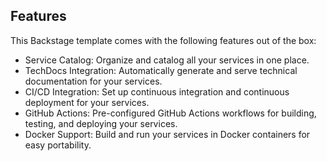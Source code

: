 
## Features

This Backstage template comes with the following features out of the box:

- Service Catalog: Organize and catalog all your services in one place.
- TechDocs Integration: Automatically generate and serve technical documentation for your services.
- CI/CD Integration: Set up continuous integration and continuous deployment for your services.
- GitHub Actions: Pre-configured GitHub Actions workflows for building, testing, and deploying your services.
- Docker Support: Build and run your services in Docker containers for easy portability.

